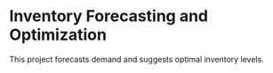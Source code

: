 # Inventory Forecasting and Optimization
This project forecasts demand and suggests optimal inventory levels.